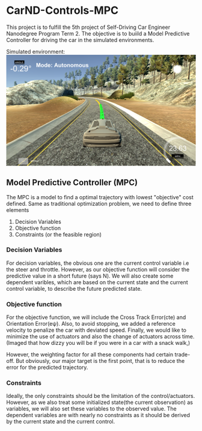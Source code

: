 ﻿# CarND-Controls-MPC
This project is to fulfill the 5th project of Self-Driving Car Engineer Nanodegree Program Term 2. 
The objective is to buiild a Model Predictive Controller for driving the car in the simulated environments.

Simulated environment: 
![alt text](simulator.png "Logo Title Text 1")

## Model Predictive Controller (MPC)
The MPC is a model to find a optimal trajectory with lowest "objective" cost defined.
Same as traditional optimization problem, we need to define three elements
  1. Decision Variables
  2. Objective function
  3. Constraints (or the feasible region)
 ### Decision Variables
For decision variables, the obvious one are the current control variable i.e the steer and throttle.
However, as our objective function will consider the predictive value in a short future (says N). 
We will also create some dependent varibles, which are based on the current state and the current control variable, to describe the future predicted state.

### Objective function
For the objective function, we will include the Cross Track Error(cte) and Orientation Error(eψ). 
Also, to avoid stopping, we added a reference velocity to penalize the car with deviated speed. 
Finally, we would like to minimize the use of actuators and also the change of actuators across time. (Imaged that how dizzy you will be if you were in a car with a snack walk,)

However, the weighting factor for all these components had certain trade-off. But obviously, our major target is the first point, that is to reduce the error for the predicted trajectory.

### Constraints

Ideally, the only constraints should be the limitation of the control/actuators. However, as we also treat some initialized state(the current observation) as variables, we will also set these variables to the observed value.
The dependent variables are with nearly no constraints as it should be derived by the current state and the current control.
